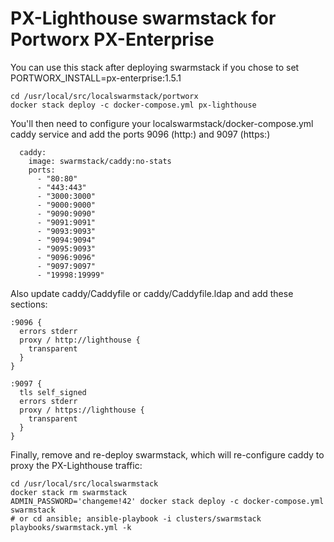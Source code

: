 # PX-Lighthouse swarmstack for Portworx PX-Enterprise

You can use this stack after deploying swarmstack if you chose to set PORTWORX_INSTALL=px-enterprise:1.5.1

```
cd /usr/local/src/localswarmstack/portworx
docker stack deploy -c docker-compose.yml px-lighthouse 
```

You'll then need to configure your localswarmstack/docker-compose.yml caddy service and add the ports 9096 (http:) and 9097 (https:)

```
  caddy:
    image: swarmstack/caddy:no-stats
    ports:
      - "80:80"
      - "443:443"
      - "3000:3000"
      - "9000:9000"
      - "9090:9090"
      - "9091:9091"
      - "9093:9093"
      - "9094:9094"
      - "9095:9093"
      - "9096:9096"
      - "9097:9097"
      - "19998:19999"
```

Also update caddy/Caddyfile or caddy/Caddyfile.ldap and add these sections:

```
:9096 {
  errors stderr
  proxy / http://lighthouse {
    transparent
  }
}

:9097 {
  tls self_signed
  errors stderr
  proxy / https://lighthouse {
    transparent
  }
}
```

Finally, remove and re-deploy swarmstack, which will re-configure caddy to proxy the PX-Lighthouse traffic:

```
cd /usr/local/src/localswarmstack
docker stack rm swarmstack
ADMIN_PASSWORD='changeme!42' docker stack deploy -c docker-compose.yml swarmstack
# or cd ansible; ansible-playbook -i clusters/swarmstack playbooks/swarmstack.yml -k
```
